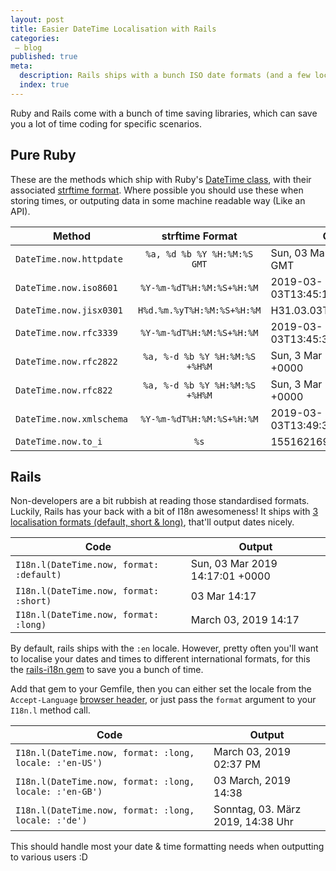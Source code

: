 ```yaml
---
layout: post
title: Easier DateTime Localisation with Rails 
categories:
 – blog
published: true
meta:
  description: Rails ships with a bunch ISO date formats (and a few localised ones), here is how to use them
  index: true
---
```


Ruby and Rails come with a bunch of time saving libraries, which can save you a lot of time coding for specific scenarios.

## Pure Ruby

These are the methods which ship with Ruby's [DateTime class](https://ruby-doc.org/stdlib-2.6.1/libdoc/date/rdoc/DateTime.html), with their associated [strftime format](http://strftimer.com/). Where possible you should use these when storing times, or outputing data in some machine readable way (Like an API).

| Method   |      strftime  Format     |  Output |
|----------|:--------------------------:|--------|
| `DateTime.now.httpdate` | `%a, %d %b %Y %H:%M:%S GMT` | Sun, 03 Mar 2019 13:45:03 GMT |
| `DateTime.now.iso8601` |  `%Y-%m-%dT%H:%M:%S+%H:%M` | 2019-03-03T13:45:17+00:00 |
| `DateTime.now.jisx0301` |  `H%d.%m.%yT%H:%M:%S+%H:%M` | H31.03.03T13:45:26+00:00 |
| `DateTime.now.rfc3339` |  `%Y-%m-%dT%H:%M:%S+%H:%M` | 2019-03-03T13:45:37+00:00 |
| `DateTime.now.rfc2822` |  `%a, %-d %b %Y %H:%M:%S +%H%M` | Sun, 3 Mar 2019 13:45:48 +0000 |
| `DateTime.now.rfc822` |  `%a, %-d %b %Y %H:%M:%S +%H%M` | Sun, 3 Mar 2019 13:45:58 +0000 |
| `DateTime.now.xmlschema` |  `%Y-%m-%dT%H:%M:%S+%H:%M` | 2019-03-03T13:49:32+00:00 |
| `DateTime.now.to_i` |  `%s` | 1551621698 |

## Rails

Non-developers are a bit rubbish at reading those standardised formats. Luckily, Rails has your back with a bit of I18n awesomeness! It ships with [3 localisation formats (default, short & long)](https://github.com/rails/rails/blob/b2eb1d1c55a59fee1e6c4cba7030d8ceb524267c/activesupport/lib/active_support/locale/en.yml#L3), that'll output dates nicely.

| Code   |  Output |
|----------|--------|
| `I18n.l(DateTime.now, format: :default)` | Sun, 03 Mar 2019 14:17:01 +0000 |
| `I18n.l(DateTime.now, format: :short)` | 03 Mar 14:17 |
| `I18n.l(DateTime.now, format: :long)` | March 03, 2019 14:17 |

By default, rails ships with the `:en` locale. However, pretty often you'll want to localise your dates and times to different international formats, for this the [rails-i18n gem](https://github.com/svenfuchs/rails-i18n) to save you a bunch of time.

Add that gem to your Gemfile, then you can either set the locale from the `Accept-Language` [browser header](https://guides.rubyonrails.org/i18n.html#choosing-an-implied-locale), or just pass the `format` argument to your `I18n.l` method call.

| Code   |  Output |
|----------|--------|
| `I18n.l(DateTime.now, format: :long, locale: :'en-US')` | March 03, 2019 02:37 PM |
| `I18n.l(DateTime.now, format: :long, locale: :'en-GB')` | 03 March, 2019 14:38 |
| `I18n.l(DateTime.now, format: :long, locale: :'de')` | Sonntag, 03. März 2019, 14:38 Uhr |

This should handle most your date & time formatting needs when outputting to various users :D
